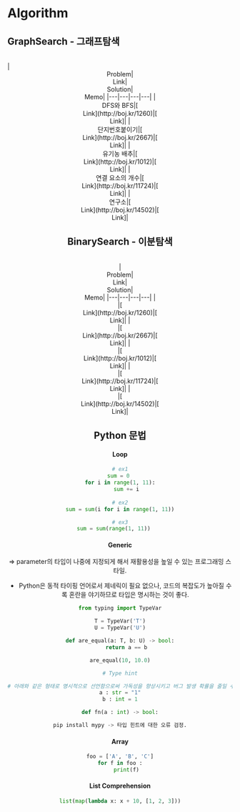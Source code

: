 # Algorithm

## GraphSearch - 그래프탐색
<br>
|<center>Problem|<center>Link|<center>Solution|<center>Memo|
|---|---|---|---|
|<center>DFS와 BFS|[<center>Link](http://boj.kr/1260)|[<center>Link]|
|<center>단지번호붙이기|[<center>Link](http://boj.kr/2667)|[<center>Link]|
|<center>유기농 배추|[<center>Link](http://boj.kr/1012)|[<center>Link]|
|<center>연결 요소의 개수|[<center>Link](http://boj.kr/11724)|[<center>Link]|
|<center>연구소|[<center>Link](http://boj.kr/14502)|[<center>Link]|

    
## BinarySearch - 이분탐색
<br>
|<center>Problem|<center>Link|<center>Solution|<center>Memo|
|---|---|---|---|
|<center>|[<center>Link](http://boj.kr/1260)|[<center>Link]|
|<center>|[<center>Link](http://boj.kr/2667)|[<center>Link]|
|<center>|[<center>Link](http://boj.kr/1012)|[<center>Link]|
|<center>|[<center>Link](http://boj.kr/11724)|[<center>Link]|
|<center>|[<center>Link](http://boj.kr/14502)|[<center>Link]|
    
    

## Python 문법

#### Loop
```python
# ex1
sum = 0 
for i in range(1, 11):
    sum += i
    
# ex2
sum = sum(i for i in range(1, 11))

# ex3
sum = sum(range(1, 11))    
```

#### Generic
=> parameter의 타입이 나중에 지정되게 해서 재활용성을 높일 수 있는 프로그래밍 스타일.
* Python은 동적 타이핑 언어로서 제네릭이 필요 없으나, 코드의 복잡도가 높아질 수록 혼란을 야기하므로 타입은 명시하는 것이 좋다.

```python
from typing import TypeVar

T = TypeVar('T')
U = TypeVar('U')

def are_equal(a: T, b: U) -> bool:
    return a == b

are_equal(10, 10.0)

# Type hint

# 아래와 같은 형태로 명시적으로 선언함으로써 가독성을 향상시키고 버그 발생 확률을 줄일 수 있다. 단, version 3.5부터 사용이 가능.
a : str = "1"
b : int = 1

def fn(a : int) -> bool:

pip install mypy -> 타입 힌트에 대한 오류 검정.
```

#### Array
```python
foo = ['A', 'B', 'C']
for f in foo :
    print(f)
```


#### List Comprehension
```python
list(map(lambda x: x + 10, [1, 2, 3]))


```



